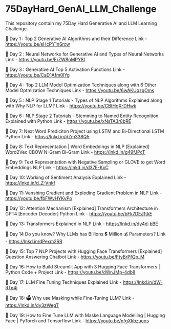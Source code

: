 # 75DayHard_GenAI_LLM_Challenge
This repository contain my 75Day Hard Generative AI and LLM Learning Challenge. 

🚨 Day 1 : Top 2 Generative AI Algorithms and their Difference
Link - https://youtu.be/sHcPY1nSrcw

🚨 Day 2 : Neural Networks for Generative AI and Types of Neural Networks
Link - https://youtu.be/ErZW8oMPY8I

🚨 Day 3 : Generative AI Top 5 Activation Functions
Link - https://youtu.be/CaD1Afm0lYg

🚨 Day 4 : Top 2 LLM Model Optimization Techniques along with 6 Other Model Optmization Techniques
Link - https://youtu.be/6wAKUqzgOms

🚨 Day 5 : NLP Stage 1 Tutorials - Types of NLP Algorithms Explained along with Why NLP for LLM?
Link - https://youtu.be/CBtHgX-DHwk

🚨 Day 6 : NLP Stage 2 Tutorials - Stemming to Named Entity Recognition Explained with Python
Link - https://youtu.be/xNsTA3r8bRE

🚨 Day 7: Next Word Prediciton Project using LSTM and Bi-Directional LSTM Python 
Link - https://lnkd.in/dZm338Q5 

🚨 Day 8: Text Representation | Word Embeddings in NLP [Explained] Word2Vec CBOW N-Gram Bi-Gram
Link - https://lnkd.in/g49fJPcT

🚨 Day 9: Text Representation with Negative Sampling or GLOVE to get Word Embeddings NLP 
Link - https://lnkd.in/d37E-KxC

🚨 Day 10: Working of Sentiment Analysis Explained
Link - https://lnkd.in/d_Z-Vnkf

🚨 Day 11: Vanshing Gradient and Exploding Gradient Problem in NLP
Link - https://youtu.be/fbFWvHYKyPo

🚨 Day 12: Attention Mechanism [Explained] Transformers Architecture in GPT4 [Encoder Decoder] Python
Link - https://youtu.be/bFk7DEJ1tkE

🚨 Day 13: Transformers Explained in NLP
Link - https://lnkd.in/dy4d-bBE

🚨 Day 14 Do you know? Why LLMs has Billions 💲 Million 💰 Parameters?
Link - https://lnkd.in/dPexm2RR

🚨 Day 15: Top 7 NLP Projects with Hugging Face Transformers [Explained] Question Answering Chatbot
Link - https://youtu.be/FtyBrPfQp_M

🚨 Day 16: How to Build Streamlit App with 3 Hugging Face Transformers | Python Code + Project 
Link - https://youtu.be/dWnJMp-4db8

🚨 Day 17: LLM Fine Tuning Techniques Explained
Link - https://lnkd.in/dW-RTe4j

🚨 Day 18: 🗳️ Why use Masking while Fine-Tuning LLM?
Link - https://lnkd.in/dy3zWegT

🚨 Day 19: How to Fine Tune LLM with Maske Language Modelling | Hugging Face | PyTorch and Tensorflow
Link - https://youtu.be/nfgXkbzuoos

